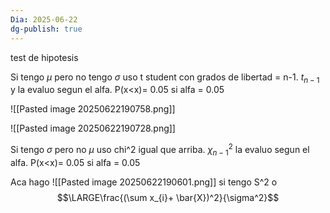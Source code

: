 ```yaml
---
Dia: 2025-06-22
dg-publish: true
---
```

test de hipotesis



Si tengo $\mu$ pero no tengo $\sigma$ uso t student con grados de libertad = n-1. $t_{n-1}$ y la evaluo segun el alfa. P(x<x)= 0.05 si alfa = 0.05

![[Pasted image 20250622190758.png]]


![[Pasted image 20250622190728.png]]


Si tengo $\sigma$ pero no $\mu$ uso chi^2 igual que arriba. $\chi^2_{n-1}$  la evaluo segun el alfa. P(x<x)= 0.05 si alfa = 0.05

Aca hago ![[Pasted image 20250622190601.png]]
si tengo S^2 o 
$$\LARGE\frac{(\sum x_{i}+ \bar{X})^2}{\sigma^2}$$